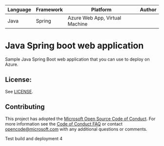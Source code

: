 | Language | Framework | Platform | Author |
| -------- | -------- |--------|--------|
| Java | Spring | Azure Web App, Virtual Machine| |


# Java Spring boot web application

Sample Java Spring Boot web application that you can use to deploy on Azure.


## License:

See [LICENSE](LICENSE).

## Contributing

This project has adopted the [Microsoft Open Source Code of Conduct](https://opensource.microsoft.com/codeofconduct/). For more information see the [Code of Conduct FAQ](https://opensource.microsoft.com/codeofconduct/faq/) or contact [opencode@microsoft.com](mailto:opencode@microsoft.com) with any additional questions or comments.


Test build and deployment 4 
